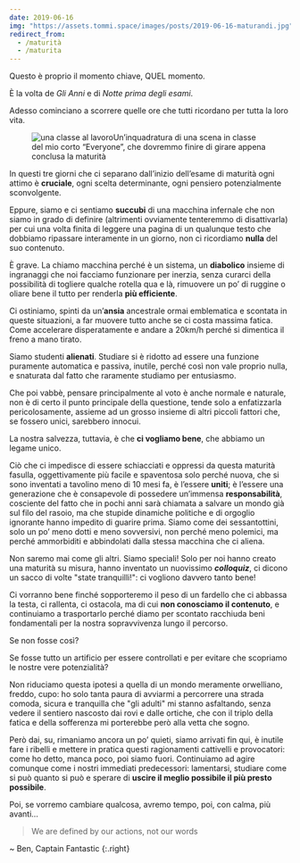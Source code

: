 ```yaml
---
date: 2019-06-16
img: "https://assets.tommi.space/images/posts/2019-06-16-maturandi.jpg"
redirect_from:
  - /maturità
  - /maturita
---
```

Questo è proprio il momento chiave, QUEL momento.

È la volta de _Gli Anni_ e di _Notte prima degli esami_.

Adesso cominciano a scorrere quelle ore che tutti ricordano per tutta la loro vita.
<!--more-->
<figure><img src="{{ page.img }}" alt="una classe al lavoro"<figcaption>Un’inquadratura di una scena in classe del mio corto “Everyone”, che dovremmo finire di girare appena conclusa la maturità</figcaption></figure>

In questi tre giorni che ci separano dall’inizio dell’esame di maturità ogni attimo è **cruciale**, ogni scelta determinante, ogni pensiero potenzialmente sconvolgente.


Eppure, siamo e ci sentiamo **succubi** di una macchina infernale che non siamo in grado di definire (altrimenti ovviamente tenteremmo di disattivarla) per cui una volta finita di leggere una pagina di un qualunque testo che dobbiamo ripassare interamente in un giorno, non ci ricordiamo **nulla** del suo contenuto.


È grave. La chiamo macchina perché è un sistema, un **diabolico** insieme di ingranaggi che noi facciamo funzionare per inerzia, senza curarci della possibilità di togliere qualche rotella qua e là, rimuovere un po’ di ruggine o oliare bene il tutto per renderla **più efficiente**.

Ci ostiniamo, spinti da un’**ansia** ancestrale ormai emblematica e scontata in queste situazioni, a far muovere tutto anche se ci costa massima fatica. Come accelerare disperatamente e andare a 20km/h perché si dimentica il freno a mano tirato.


Siamo studenti **alienati**. Studiare si è ridotto ad essere una funzione puramente automatica e passiva, inutile, perché così non vale proprio nulla, e snaturata dal fatto che raramente studiamo per entusiasmo.


Che poi vabbè, pensare principalmente al voto è anche normale e naturale, non è di certo il punto principale della questione, tende solo a enfatizzarla pericolosamente, assieme ad un grosso insieme di altri piccoli fattori che, se fossero unici, sarebbero innocui.


La nostra salvezza, tuttavia, è che **ci vogliamo bene**, che abbiamo un legame unico.

Ciò che ci impedisce di essere schiacciati e oppressi da questa maturità fasulla, oggettivamente più facile e spaventosa solo perché nuova, che si sono inventati a tavolino meno di 10 mesi fa, è l’essere **uniti**; è l’essere una generazione che è consapevole di possedere un’immensa **responsabilità**, cosciente del fatto che in pochi anni sarà chiamata a salvare un mondo già sul filo del rasoio, ma che stupide dinamiche politiche e di orgoglio ignorante hanno impedito di guarire prima. Siamo come dei sessantottini, solo un po’ meno dotti e meno sovversivi, non perché meno polemici, ma perché ammorbiditi e abbindolati dalla stessa macchina che ci aliena.


Non saremo mai come gli altri. Siamo speciali! Solo per noi hanno creato una maturità su misura, hanno inventato un nuovissimo _**colloquiz**_, ci dicono un sacco di volte "state tranquilli!": ci vogliono davvero tanto bene!

Ci vorranno bene finché sopporteremo il peso di un fardello che ci abbassa la testa, ci rallenta, ci ostacola, ma di cui **non conosciamo il contenuto**, e continuiamo a trasportarlo perché diamo per scontato racchiuda beni fondamentali per la nostra sopravvivenza lungo il percorso.


Se non fosse così?

Se fosse tutto un artificio per essere controllati e per evitare che scopriamo le nostre vere potenzialità?



Non riduciamo questa ipotesi a quella di un mondo meramente orwelliano, freddo, cupo: ho solo tanta paura di avviarmi a percorrere una strada comoda, sicura e tranquilla che "gli adulti" mi stanno asfaltando, senza vedere il sentiero nascosto dai rovi e dalle ortiche, che con il triplo della fatica e della sofferenza mi porterebbe però alla vetta che sogno.


Però dai, su, rimaniamo ancora un po’ quieti, siamo arrivati fin qui, è inutile fare i ribelli e mettere in pratica questi ragionamenti cattivelli e provocatori: come ho detto, manca poco, poi siamo fuori. Continuiamo ad agire comunque come i nostri immediati predecessori: lamentarsi, studiare come si può quanto si può e sperare di **uscire il meglio possibile il più presto possibile**.


Poi, se vorremo cambiare qualcosa, avremo tempo, poi, con calma, più avanti…

> We are defined by our actions, not our words

~ Ben, Captain Fantastic
{:.right}
